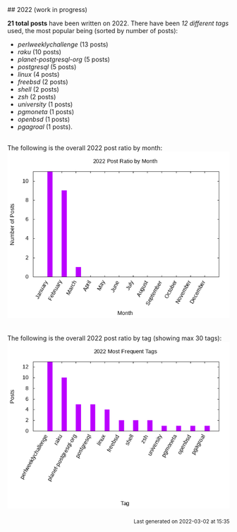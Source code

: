 <a name="2022" />
## 2022 (work in progress)

**21 total posts** have been written on 2022.
There have been *12 different tags* used, the most
popular being (sorted by number of posts):
 
- *perlweeklychallenge* (13 posts)  
- *raku* (10 posts)  
- *planet-postgresql-org* (5 posts)  
- *postgresql* (5 posts)  
- *linux* (4 posts)  
- *freebsd* (2 posts)  
- *shell* (2 posts)  
- *zsh* (2 posts)  
- *university* (1 posts)  
- *pgmoneta* (1 posts)  
- *openbsd* (1 posts)  
- *pgagroal* (1 posts).<br/>
<br/>
The following is the overall 2022 post ratio by month:
<br/>
    <center>
      <img src="/images/stats/2022-months.png" alt="2022 post ratio per month" />
    </center>
<br/>

<br/>
The following is the overall 2022 post ratio by tag (showing max 30 tags):
<br/>
  <center>
    <img src="/images/stats/2022-tags.png" alt="2022 post ratio per tag" />
  </center>
<br/>

<div align="right">
<small>
Last generated on 2022-03-02 at 15:35
</small>
</div>

<br/>
